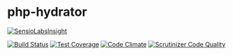 # php-hydrator

[![SensioLabsInsight](https://insight.sensiolabs.com/projects/de0407d9-12fe-4d3d-a688-9b29b10a0e46/big.png)](https://insight.sensiolabs.com/projects/de0407d9-12fe-4d3d-a688-9b29b10a0e46)

[![Build Status](https://travis-ci.org/alexpts/php-hydrator.svg?branch=master)](https://travis-ci.org/alexpts/php-hydratorr)
[![Test Coverage](https://codeclimate.com/github/alexpts/php-hydrator/badges/coverage.svg)](https://codeclimate.com/github/alexpts/php-hydrator/coverage)
[![Code Climate](https://codeclimate.com/github/alexpts/php-hydrator/badges/gpa.svg)](https://codeclimate.com/github/alexpts/php-hydrator)
[![Scrutinizer Code Quality](https://scrutinizer-ci.com/g/alexpts/php-hydrator/badges/quality-score.png?b=master)](https://scrutinizer-ci.com/g/alexpts/php-hydrator/?branch=master)

